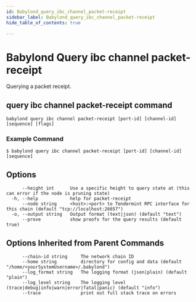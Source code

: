 ```yaml
---
id: Babylond_query_ibc_channel_packet-receipt
sidebar_label: Babylond_query_ibc_channel_packet-receipt
hide_table_of_contents: true

---
```


# Babylond Query ibc channel packet-receipt
Querying a packet receipt.
## query ibc channel packet-receipt command
```
babylond query ibc channel packet-receipt [port-id] [channel-id] [sequence] [flags]
```
### Example Command
```
$ babylond query ibc channel packet-receipt [port-id] [channel-id] [sequence]
```
## Options
```
      --height int      Use a specific height to query state at (this can error if the node is pruning state)
  -h, --help            help for packet-receipt
      --node string     <host>:<port> to Tendermint RPC interface for this chain (default "tcp://localhost:26657")
  -o, --output string   Output format (text|json) (default "text")
      --prove           show proofs for the query results (default true)
```
## Options Inherited from Parent Commands
```
      --chain-id string     The network chain ID
      --home string         directory for config and data (default "/home/<yourSystemUsername>/.babylond")
      --log_format string   The logging format (json|plain) (default "plain")
      --log_level string    The logging level (trace|debug|info|warn|error|fatal|panic) (default "info")
      --trace               print out full stack trace on errors
```